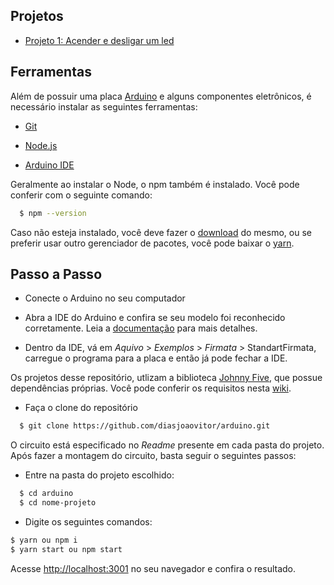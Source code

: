 ## Projetos

* [Projeto 1: Acender e desligar um led](https://github.com/diasjoaovitor/arduino/tree/main/ex01-led) 

## Ferramentas

Além de possuir uma placa [Arduino](https://www.arduino.cc/en/Main/Software_) e alguns componentes eletrônicos, é necessário instalar as seguintes ferramentas:

* [Git](https://git-scm.com/)

* [Node.js](https://nodejs.org/en/)

* [Arduino IDE](https://www.arduino.cc/en/Main/Software_)

Geralmente ao instalar o Node, o npm também é instalado. Você pode conferir com o seguinte comando:

```bash
  $ npm --version
````

Caso não esteja instalado, você deve fazer o [download](https://www.npmjs.com/) do mesmo, ou se preferir usar outro gerenciador de pacotes, você pode baixar o [yarn](https://yarnpkg.com/).

## Passo a Passo

* Conecte o Arduino no seu computador

* Abra a IDE do Arduino e confira se seu modelo foi reconhecido corretamente. Leia a [documentação](https://www.arduino.cc/en/Guide) para mais detalhes.

* Dentro da IDE, vá em _Aquivo_ > _Exemplos_ > _Firmata_ > StandartFirmata, carregue o programa para a placa e então já pode fechar a IDE.

Os projetos desse repositório, utlizam a biblioteca [Johnny Five](http://johnny-five.io/), que possue dependências próprias. Você pode conferir os requisitos nesta [wiki](https://github.com/rwaldron/johnny-five/wiki/Getting-Started).

* Faça o clone do repositório

```bash
  $ git clone https://github.com/diasjoaovitor/arduino.git
````

 O circuito está especificado no _Readme_ presente em cada pasta do projeto. Após fazer a montagem do circuito, basta seguir o seguintes passos:
 
* Entre na pasta do projeto escolhido:

```bash
  $ cd arduino
  $ cd nome-projeto 
 ```
  
  * Digite os seguintes comandos:
  
  ```bash
  $ yarn ou npm i
  $ yarn start ou npm start
 ```
  
  Acesse [http://localhost:3001](http://localhost:3001) no seu navegador e confira o resultado.
   
